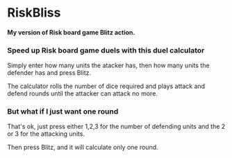 # RiskBliss
#### My version of Risk board game Blitz action.
###  Speed up Risk board game duels with this duel calculator

Simply enter how many units the atacker has, then how many units the defender has and press Blitz.

The calculator rolls the number of dice required and plays attack and defend rounds until the attacker can attack no more.

### But what if I just want one round

That's ok, just press either 1,2,3 for the number of defending units and the 2 or 3 for the attacking units.

Then press Blitz, and it will calculate only one round.


